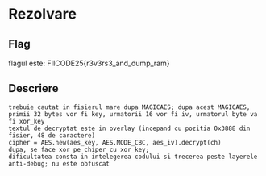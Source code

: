 # Rezolvare

## Flag
flagul este: FIICODE25{r3v3rs3_and_dump_ram}

## Descriere
```
trebuie cautat in fisierul mare dupa MAGICAES; dupa acest MAGICAES, primii 32 bytes vor fi key, urmatorii 16 vor fi iv, urmatorul byte va fi xor_key
textul de decryptat este in overlay (incepand cu pozitia 0x3888 din fisier, 48 de caractere)
cipher = AES.new(aes_key, AES.MODE_CBC, aes_iv).decrypt(ch)
dupa, se face xor pe chiper cu xor_key;
dificultatea consta in intelegerea codului si trecerea peste layerele anti-debug; nu este obfuscat
```
